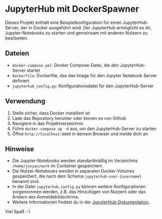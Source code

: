 # JupyterHub mit DockerSpawner

Dieses Projekt enthält eine Beispielkonfiguration für einen JupyterHub-Server, der in Docker ausgeführt wird. Der JupyterHub ermöglicht es dir, Jupyter-Notebooks zu starten und gemeinsam mit anderen Nutzern zu bearbeiten.

## Dateien

- `docker-compose.yml`: Docker Compose-Datei, die den JupyterHub-Server startet
- `Dockerfile`: Dockerfile, das das Image für den Jupyter Notebook Server definiert
- `jupyterhub_config.py`: Konfigurationsdatei für den JupyterHub-Server

## Verwendung

1. Stelle sicher, dass Docker installiert ist
2. Lade das Repository herunter oder klonen es von Github
3. Navigiere in das Projektverzeichnis
4. Führe `docker-compose up -d` aus, um den JupyterHub-Server zu starten
5. Öffne `http://localhost:8000` in deinem Browser und melde dich an

## Hinweise

- Die Jupyter-Notebooks werden standardmäßig im Verzeichnis `/home/jovyan/work` im Container gespeichert.
- Die Nutzer-Notebooks werden in separaten Docker-Volumes gespeichert, die nach dem Schema `jupyterhub-user-{username}` benannt sind. 
- In der Datei `jupyterhub_config.py` können weitere Konfigurationen vorgenommen werden, z.B. das Hinzufügen von Nutzern oder das Ändern des Anmeldebildschirms.
- Weitere Informationen findest du in der [JupyterHub-Dokumentation](https://jupyterhub.readthedocs.io/en/stable/index.html).

Viel Spaß :-)